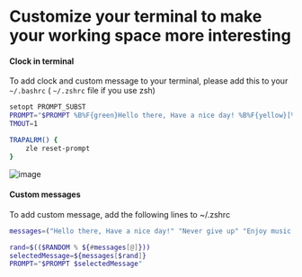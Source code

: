 # Customize your terminal to make your working space more interesting
#### Clock in terminal
To add clock and custom message to your terminal, please add this to your `~/.bashrc` ( `~/.zshrc` file if you use zsh)
```bash
setopt PROMPT_SUBST
PROMPT="$PROMPT %B%F{green}Hello there, Have a nice day! %B%F{yellow}[%D{%L:%M:%S}] %f%b"
TMOUT=1

TRAPALRM() {
    zle reset-prompt
}

```
![image](https://user-images.githubusercontent.com/17243442/71717905-32a09b80-2e4c-11ea-86a3-636ae5e91990.png)


#### Custom messages
To add custom message, add the following lines to ~/.zshrc
```bash
messages=("Hello there, Have a nice day!" "Never give up" "Enjoy music for a nice day" "Sleep on your passion" "Buy Bitcoin" "Buy TOMO" "How are you today ?" )

rand=$(($RANDOM % ${#messages[@]}))
selectedMessage=${messages[$rand]}
PROMPT="$PROMPT $selectedMessage"
```
